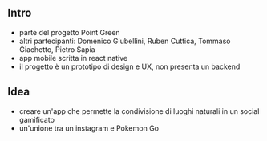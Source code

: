 ## Intro
- parte del progetto Point Green
- altri partecipanti: Domenico Giubellini, Ruben Cuttica, Tommaso Giachetto, Pietro Sapia
- app mobile scritta in react native
- il progetto è un prototipo di design e UX, non presenta un backend 

## Idea
- creare un'app che permette la condivisione di luoghi naturali in un social gamificato
- un'unione tra un instagram e Pokemon Go

